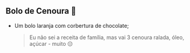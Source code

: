 ## Bolo de Cenoura :cake:

- Um bolo laranja com corbertura de chocolate;

  > Eu não sei a receita de família, mas vai 3 cenoura ralada, óleo, açúcar - muito :pensive: